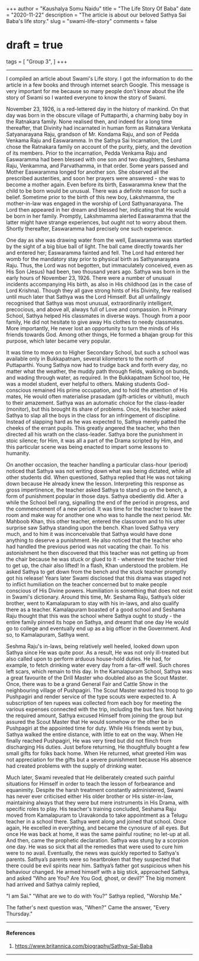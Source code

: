+++
author = "Kaushalya Somu Naidu"
title = "The Life Story Of Baba"
date = "2020-11-22"
description = "The article is about our beloved Sathya Sai Baba's life story."
slug = "swami-life-story"
comments = false
# draft = true
tags = [
    "Group 3",
]
+++

---

I compiled an article about Swami's Life story. I got the information to do the article in a few books and through internet search Google. This message is very important for me because so many people don't know about the life story of Swami so I wanted everyone to know the story of Swami.

November 23, 1926, is a red-lettered day in the history of mankind. On that day was born in the obscure village of Puttaparthi, a charming baby boy in the Ratnakara family. None realised then, and indeed for a long time thereafter, that Divinity had incarnated in human form as Ratnakara Venkata Satyanarayana Raju, grandson of Mr. Kondama Raju, and son of Pedda Venkama Raju and Easwaramma. In the Sathya Sai Incarnation, the Lord chose the Ratnakara family on account of the purity, piety, and the devotion of its members. Prior to the incarnation, Pedda Venkama Raju and Easwaramma had been blessed with one son and two daughters, Seshama Raju, Venkamma, and Parvathamma, in that order. Some years passed and Mother Easwaramma longed for another son. She observed all the prescribed austerities, and soon her prayers were answered - she was to become a mother again. Even before its birth, Easwaramma knew that the child to be born would be unusual. There was a definite reason for such a belief. Sometime prior to the birth of this new boy, Lakshmamma, the mother-in-law was engaged in the worship of Lord Sathyanarayana. The Lord then appeared in her dream and blessed her, indicating that He would be born in her family. Promptly, Lakshmamma alerted Easwaramma that the latter might have strange experiences, but ought not to worry about them. Shortly thereafter, Easwaramma had precisely one such experience.

One day as she was drawing water from the well, Easwaramma was startled by the sight of a big blue ball of light. The ball came directly towards her and entered her; Easwaramma fainted and fell. The Lord had entered her womb for the mandatory stay prior to physical birth as Sathyanarayana Raju. Thus, the Lord was not begotten, but immaculately conceived, even as His Son (Jesus) had been, two thousand years ago. Sathya was born in the early hours of November 23, 1926. There were a number of unusual incidents accompanying His birth, as also in His childhood (as in the case of Lord Krishna). Though they all gave strong hints of His Divinity, few realised until much later that Sathya was the Lord Himself. But all unfailingly recognised that Sathya was most unusual, extraordinarily intelligent, precocious, and above all, always full of Love and compassion. In Primary School, Sathya helped His classmates in diverse ways. Though from a poor family, He did not hesitate to give away His clothes to needy classmates. More importantly, He never lost an opportunity to turn the minds of His friends towards God. Among other things, He formed a bhajan group for this purpose, which later became very popular.

It was time to move on to Higher Secondary School, but such a school was available only in Bukkapatnam, several kilometers to the north of Puttaparthi. Young Sathya now had to trudge back and forth every day, no matter what the weather, the muddy path through fields, walking on bunds, and wading through water, as required. In the Bukkapatnam School too, He was a model student, ever helpful to others. Making students God-conscious remained His prime occupation, and to hold the attention of His mates, He would often materialise prasadam (gift-articles or vibhuti), much to their amazement. Sathya was an automatic choice for the class-leader (monitor), but this brought its share of problems. Once, His teacher asked Sathya to slap all the boys in the class for an infringement of discipline. Instead of slapping hard as he was expected to, Sathya merely patted the cheeks of the errant pupils. This greatly angered the teacher, who then directed all his wrath on the class-leader. Sathya bore the punishment in stoic silence; for Him, it was all a part of the Drama scripted by Him, and this particular scene was being enacted to impart some lessons to humanity.

On another occasion, the teacher handling a particular class-hour (period) noticed that Sathya was not writing down what was being dictated, while all other students did. When questioned, Sathya replied that He was not taking down because He already knew the lesson. Interpreting this response as gross impertinence, the teacher asked Sathya to stand up on the bench, a form of punishment popular in those days. Sathya obediently did. After a while the School bell rang, signalling the end of the period in progress, and the commencement of a new period. It was time for the teacher to leave the room and make way for another one who was to handle the next period. Mr. Mahboob Khan, this other teacher, entered the classroom and to his utter surprise saw Sathya standing upon the bench. Khan loved Sathya very much, and to him it was inconceivable that Sathya would have done anything to deserve a punishment. He also noticed that the teacher who had handled the previous period was not vacating the chair. To his astonishment he then discovered that this teacher was not getting up from the chair because he was stuck or glued to it - whenever the teacher tried to get up, the chair also lifted! In a flash, Khan understood the problem. He asked Sathya to get down from the bench and the stuck teacher promptly got his release! Years later Swami disclosed that this drama was staged not to inflict humiliation on the teacher concerned but to make people conscious of His Divine powers. Humiliation is something that does not exist in Swami's dictionary. Around this time, Mr. Seshama Raju, Sathya’s older brother, went to Kamalapuram to stay with his in-laws, and also qualify there as a teacher. Kamalapuram boasted of a good school and Seshama Raju thought that this was the school where Sathya ought to study - the entire family pinned its hope on Sathya, and dreamt that one day He would go to college and eventually end up as a big officer in the Government. And so, to Kamalapuram, Sathya went.

Seshma Raju's in-laws, being relatively well heeled, looked down upon Sathya since He was quite poor. As a result, He was not only ill-treated but also called upon to perform arduous house-hold duties. He had, for example, to fetch drinking water every day from a far-off well. Such chores left scars, which remain to this day. In the Kamalapuram School, Sathya was a great favourite of the Drill Master who doubled also as the Scout Master. Once, there was to be a grand General Fair and Cattle Show in the neighbouring village of Pushpagiri. The Scout Master wanted his troop to go Pushpagiri and render service of the type scouts were expected to. A subscription of ten rupees was collected from each boy for meeting the various expenses connected with the trip, including the bus fare. Not having the required amount, Sathya excused Himself from joining the group but assured the Scout Master that He would somehow or the other be in Pushpagiri at the appointed time for duty. While His friends went by bus, Sathya walked the entire distance, with little to eat on the way. When He finally reached Pushpagiri, He was very tired but did not flinch from discharging His duties. Just before returning, He thoughtfully bought a few small gifts for folks back home. When He returned, what greeted Him was not appreciation for the gifts but a severe punishment because His absence had created problems with the supply of drinking water.

Much later, Swami revealed that He deliberately created such painful situations for Himself in order to teach the lesson of forbearance and equanimity. Despite the harsh treatment constantly administered, Swami has never ever criticised either His older brother or His sister-in-law, maintaining always that they were but mere instruments in His Drama, with specific roles to play. His teacher's training concluded, Seshama Raju moved from Kamalapuram to Uravakonda to take appointment as a Telugu teacher in a school there. Sathya went along and joined that school. Once again, He excelled in everything, and became the cynosure of all eyes. But once He was back at home, it was the same painful routine; no let-up at all. And then, came the prophetic declaration. Sathya was stung by a scorpion one day. He was so sick that all the remedies that were used to cure him were to no avail. Eventually, the news was quickly reported to Sathya's parents. Sathya’s parents were so heartbroken that they suspected that there could be evil spirits near him. Sathya’s father got suspicious when his behaviour changed. He armed himself with a big stick, approached Sathya, and asked "Who are You? Are You God, ghost, or devil?" The big moment had arrived and Sathya calmly replied,

"I am Sai." "What are we to do with You?" Sathya replied, "Worship Me."

The father's next question was, "When?" Came the answer, "Every Thursday."

---

#### References

1. https://www.britannica.com/biography/Sathya-Sai-Baba

---